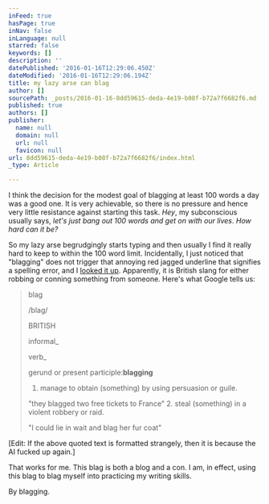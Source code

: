 ```yaml
---
inFeed: true
hasPage: true
inNav: false
inLanguage: null
starred: false
keywords: []
description: ''
datePublished: '2016-01-16T12:29:06.450Z'
dateModified: '2016-01-16T12:29:06.194Z'
title: my lazy arse can blag
author: []
sourcePath: _posts/2016-01-16-8dd59615-deda-4e19-b08f-b72a7f6682f6.md
published: true
authors: []
publisher:
  name: null
  domain: null
  url: null
  favicon: null
url: 8dd59615-deda-4e19-b08f-b72a7f6682f6/index.html
_type: Article

---
```

I think the decision for the modest goal of blagging at least 100 words a day was a good one. It is very achievable, so there is no pressure and hence very little resistance against starting this task. _Hey_, my subconscious usually says, _let's just bang out 100 words and get on with our lives_. _How hard can it be?_

So my lazy arse begrudgingly starts typing and then usually I find it really hard to keep to within the 100 word limit. Incidentally, I just noticed that "blagging" does not trigger that annoying red jagged underline that signifies a spelling error, and I [looked it up][0]. Apparently, it is British slang for either robbing or conning something from someone. Here's what Google tells us:

> blag  
> 
> /blaɡ/
> 
> BRITISH
> 
> informal_
> 
> verb_
> 
> gerund or present participle:**blagging**
> 
> 1. manage to obtain (something) by using persuasion or guile.
> 
> "they blagged two free tickets to France"
> 2. steal (something) in a violent robbery or raid.
> 
> "I could lie in wait and blag her fur coat"

\[Edit: If the above quoted text is formatted strangely, then it is because the AI fucked up again.\]

That works for me. This blag is both a blog and a con. I am, in effect, using this blag to blag myself into practicing my writing skills.

By blagging.

[0]: https://www.google.com.sg/webhp?sourceid=chrome-instant&ion=1&espv=2&ie=UTF-8#q=blagging